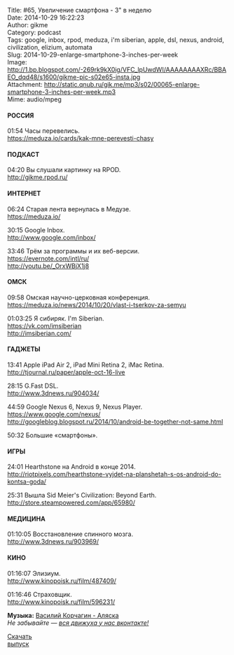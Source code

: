 Title: #65, Увеличение смартфона - 3" в неделю  
Date: 2014-10-29 16:22:23  
Author: gikme  
Category: podcast  
Tags: google, inbox, rpod, meduza, i'm siberian, apple, dsl, nexus, android, civilization, elizium, automata  
Slug: 2014-10-29-enlarge-smartphone-3-inches-per-week  
Image: http://1.bp.blogspot.com/-269rk9kX0ig/VFC_lpUwdWI/AAAAAAAAXRc/BBAEO_dqd48/s1600/gikme-pic-s02e65-insta.jpg  
Attachment: http://static.qnub.ru/gik.me/mp3/s02/00065-enlarge-smartphone-3-inches-per-week.mp3  
Mime: audio/mpeg

#### РОССИЯ

01:54 Часы перевелись.  
<https://meduza.io/cards/kak-mne-perevesti-chasy>

#### ПОДКАСТ

04:20 Вы слушали картинку на RPOD.  
<http://gikme.rpod.ru/>

#### ИНТЕРНЕТ

06:24 Старая лента вернулась в Медузе.  
<https://meduza.io/>

30:15 Google Inbox.  
<http://www.google.com/inbox/>

33:46 Трём за программы и их веб-версии.  
<https://evernote.com/intl/ru/>  
<http://youtu.be/_OrxWBjX1j8>

#### ОМСК

09:58 Омская научно-церковная конференция.  
<https://meduza.io/news/2014/10/20/vlast-i-tserkov-za-semyu>

01:03:25 Я сибиряк. I'm Siberian.  
<https://vk.com/imsiberian>  
<http://imsiberian.com/>

#### ГАДЖЕТЫ

13:41 Apple iPad Air 2, iPad Mini Retina 2, iMac Retina.  
<http://tjournal.ru/paper/apple-oct-16-live>

28:15 G.Fast DSL.  
<http://www.3dnews.ru/904034/>

44:59 Google Nexus 6, Nexus 9, Nexus Player.  
<https://www.google.com/nexus/>  
<http://googleblog.blogspot.ru/2014/10/android-be-together-not-same.html>

50:32 Большие «смартфоны».

#### ИГРЫ

24:01 Hearthstone на Android в конце 2014.  
<http://riotpixels.com/hearthstone-vyjdet-na-planshetah-s-os-android-do-kontsa-goda/>

25:31 Вышла Sid Meier's Civilization: Beyond Earth.  
<http://store.steampowered.com/app/65980/>

#### МЕДИЦИНА

01:10:05 Восстановление спинного мозга.  
<http://www.3dnews.ru/903969/>

#### КИНО

01:16:07 Элизиум.  
<http://www.kinopoisk.ru/film/487409/>

01:16:46 Страховщик.  
<http://www.kinopoisk.ru/film/596231/>

**Музыка:** [Василий Корчагин - Аляска](http://vk.com/bacc3)  
*Не забывайте — [вся движуха у нас вконтакте!](http://vk.com/gikme)*

[Скачать  
выпуск](http://static.qnub.ru/gik.me/mp3/s02/00065-enlarge-smartphone-3-inches-per-week.mp3)

